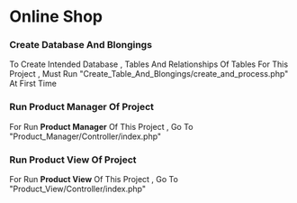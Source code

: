 # Online Shop

### Create Database And Blongings
To Create Intended Database , Tables And Relationships Of Tables For This Project , Must Run "Create_Table_And_Blongings/create_and_process.php"
At First Time

### Run Product Manager Of Project
For Run **Product Manager** Of This Project , Go To 
"Product_Manager/Controller/index.php"

### Run Product View Of Project
For Run **Product View** Of This Project , Go To 
"Product_View/Controller/index.php"